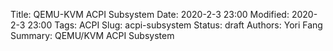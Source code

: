 Title: QEMU-KVM ACPI Subsystem
Date: 2020-2-3 23:00 
Modified: 2020-2-3 23:00 
Tags: ACPI
Slug: acpi-subsystem
Status: draft 
Authors: Yori Fang 
Summary: QEMU/KVM ACPI Subsystem

